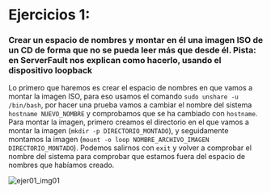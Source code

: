 # Ejercicios 1:
### Crear un espacio de nombres y montar en él una imagen ISO de un CD de forma que no se pueda leer más que desde él. Pista: en ServerFault nos explican como hacerlo, usando el dispositivo loopback

Lo primero que haremos es crear el espacio de nombres en que vamos a montar la imagen ISO, para eso usamos el comando `sudo unshare -u /bin/bash`, por hacer una prueba vamos a cambiar el nombre del sistema `hostname NUEVO_NOMBRE` y comprobamos que se ha cambiado con `hostname`. Para montar la imagen, primero creamos el directorio en el que vamos a montar la imagen (`mkdir -p DIRECTORIO_MONTADO`), y seguidamente montamos la imagen (`mount -o loop NOMBRE_ARCHIVO_IMAGEN DIRECTORIO_MONTADO`). Podemos salirnos con `exit` y volver a comprobar el nombre del sistema para comprobar que estamos fuera del espacio de nombres que habíamos creado.

![ejer01_img01](https://dl.dropboxusercontent.com/s/5dchjzkt6ah9neb/ejer01_img01.png)
